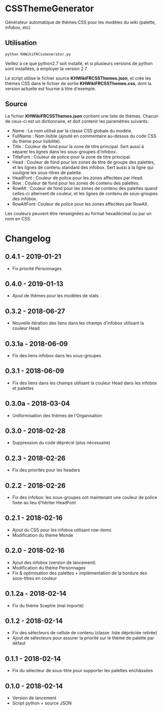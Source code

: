 # CSSThemeGenerator
Générateur automatique de thèmes CSS pour les modèles du wiki (palette, infobox, etc)

## Utilisation
` python KHWikiFRCssGenerator.py `

Veillez à ce que python2.7 soit installé, et si plusieurs versions de python sont installées, à employer la version 2.7

Le script utilise le fichier source __KHWikiFRCSSThemes.json__, et crée les thèmes CSS dans le fichier de sortie __KHWikiFRCSSThemes.css__, dont la version actuelle est fournie à titre d'exemple.

## Source
Le fichier __KHWikiFRCSSThemes.json__ contient une liste de thèmes. Chacun de ceux-ci est un dictionnaire, et doit contenir les paramètres suivants:

 * Name : Le nom utilisé par la classe CSS globale du modèle.
 * FullName : Nom lisible (ajouté en commentaire au-dessus du code CSS du thème pour lisibilité).
 * Title : Couleur de fond pour la zone de titre principal. Sert aussi à séparer les lignes dans les sous-groupes d'infobox.
 * TitleFont : Couleur de police pour la zone de titre principal.
 * Head : Couleur de fond pour les zones de titre de groupe des palettes, et les lignes de contenu standard des infobox. Sert aussi à la ligne qui souligne les sous-titres de palette.
 * HeadFont : Couleur de police pour les zones affectées par Head.
 * Row : Couleur de fond pour les zones de contenu des palettes.
 * RowAlt : Couleur de fond pour les zones de contenu des palettes quand celles-ci alternent de couleur, et les lignes de contenu de sous-groupes des infobox.
 * RowAltFont: Couleur de police pour les zones affectées par RowAlt.

Les couleurs peuvent être renseignées au format hexadécimal ou par un nom en CSS.

# Changelog

## 0.4.1 - 2019-01-21
 * Fix priorité Personnages

## 0.4.0 - 2019-01-13
 * Ajout de thèmes pour les modèles de stats

## 0.3.2 - 2018-06-27
 * Nouvelle itération des liens dans les champs d'infobox utilisant la couleur Head

## 0.3.1a - 2018-06-09
 * Fix des liens infobox dans les sous-groupes

## 0.3.1 - 2018-06-09
 * Fix des liens dans les champs utilisant la couleur Head dans les infobox et palettes

## 0.3.0a - 2018-03-04
 * Uniformisation des thèmes de l'Organisation

## 0.3.0 - 2018-02-28
 * Suppression du code déprécié (plus nécessaire)

## 0.2.3 - 2018-02-26
 * Fix des priorités pour les headers

## 0.2.2 - 2018-02-26
 * Fix des infobox: les sous-groupes ont maintenant une couleur de police fixée au lieu d'hériter HeadFont

## 0.2.1 - 2018-02-16
 * Ajout du CSS pour les infobox utilisant row-items
 * Modification du thème Monde

## 0.2.0 - 2018-02-16
 * Ajout des infobox (version de lancement)
 * Modification du thème Personnages
 * Fix & optimisation des palettes + implémentation de la bordure des sous-titres en couleur
 
## 0.1.2a - 2018-02-14
 * Fix du thème Sceptre (mal importé)

## 0.1.2 - 2018-02-14
 * Fix des sélecteurs de cellule de contenu (classe .liste dépréciée retirée)
 * Ajout de sélecteurs pour assurer la priorité sur le thème de palette par défaut

## 0.1.1 - 2018-02-14
 * Fix du sélecteur de sous-titre pour supporter les palettes enchâssées

## 0.1.0 - 2018-02-14
 * Version de lancement
 * Script python + source JSON